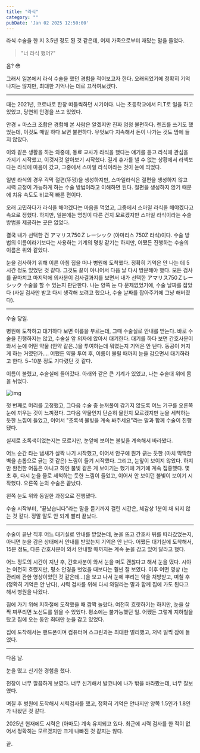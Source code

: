 ```yaml
---
title: "라식"
category: ""
pubDate: 'Jan 02 2025 12:50:00'
---
```



라식 수술을 한 지 3.5년 정도 된 것 같은데, 어제 가족으로부터 재밌는 말을 들었다.

> "너 라식 했어?"

음? 😳 

그래서 일본에서 라식 수술을 했던 경험을 적어보고자 한다. 오래되었기에 정확히 기억나지는 않지만, 최대한 기억나는 데로 끄적여보겠다.

---

때는 2021년, 코로나로 한창 떠들썩하던 시기이다.
나는 초등학교에서 FLT로 일을 하고 있었고, 당연히 안경을 쓰고 있었다.

안경 + 마스크 조합은 경험해 본 사람은 알겠지만 진짜 엄청 불편하다. 렌즈를 쓰기도 했었는데, 이것도 매일 하다 보면 불편하다. 무엇보다 지속해서 돈이 나가는 것도 맘에 들지 않았다.

이와 같은 생활을 하는 와중에, 동료 교사가 라식을 했다는 얘기를 듣고 라식에 관심을 가지기 시작했고, 이것저것 알아보기 시작했다. 길게 휴가를 낼 수 없는 상황에서 라섹보다는 라식에 마음이 갔고, 그중에서 스마일 라식이라는 것이 눈에 띄었다.

일반 라식의 경우 각막 절편(뚜껑)을 생성하지만, 스마일라식은 절편을 생성하지 않고 시력 교정이 가능하게 하는 수술 방법이라고 이해하면 된다. 절편을 생성하지 않기 때문에 치유 속도도 비교적 빠른 편이다.

오래 고민하다가 라식을 해야겠다는 마음을 먹었고, 그중에서 스마일 라식을 해야겠다고 속으로 정했다. 하지만, 일본에는 명칭이 다른 건지 모르겠지만 스마일 라식이라는 수술 방법을 제공하는 곳은 없었다.

결국 내가 선택한 건 アマリス750Ｚレーシック (아마리스 750Z 라식)이다. 수술 방법의 이름이라기보다는 사용하는 기계의 명칭 같기는 하지만, 어쨌든 진행하는 수술의 이름은 위와 같았다.

눈을 검사하기 위해 이른 아침 집을 떠나 병원에 도착했다. 정확히 기억은 안 나는 데 5시간 정도 있었던 것 같다. 그것도 끝이 아니어서 다음 날 다시 방문해야 했다. 모든 검사를 끝마치고 마지막에 의사분이 검사결과지를 보면서 내가 선택한 アマリス750Ｚレーシック 수술을 할 수 있는지 판단한다. 나는 양쪽 눈 다 문제없었기에, 수술 날짜를 잡았다 (사실 검사만 받고 다시 생각해 보려고 했으나, 수술 날짜를 잡아주기에 그냥 해버렸다).

---

수술 당일.

병원에 도착하고 대기하다 보면 이름을 부르는데, 그때 수술실로 안내를 받는다. 바로 수술을 진행하지는 않고, 수술실 앞 의자에 앉아서 대기한다. 대기를 하다 보면 간호사분이 와서 눈에 어떤 약물 (안약 같은..)을 투여하는데 뭐였는지 기억은 안 난다. 동공이 커지게 하는 거였던가…. 어쨌든 약물 투여 후, 이름이 불릴 때까지 눈을 감으면서 대기하라고 한다. 5~10분 정도 기다렸던 것 같다.

이름이 불렸고, 수술실에 들어갔다. 아래와 같은 큰 기계가 있었고, 나는 수술대 위에 몸을 뉘었다.

![img](/images/amaris-750z.webp)

첫 번째로 머리를 고정했고, 그다음 수술 중 눈꺼풀이 감기지 않도록 어느 기구를 오른쪽 눈에 끼우는 것이 느껴졌다.
그다음 약물인지 단순히 물인지 모르겠지만 눈을 세척하는 듯한 느낌이 들었고, 이어서 "초록색 불빛을 계속 봐주세요"라는 말과 함께 수술이 진행됐다.

실제로 초록색이었는지는 모르지만, 눈앞에 보이는 불빛을 계속해서 바라봤다.

어느 순간 타는 냄새가 살짝 나기 시작했고, 이어서 안구에 뭔가 긁는 듯한 (마치 딱딱한 벽을 손톱으로 긁는 것 같은) 느낌이 들기 시작했다. 그리고, 눈앞이 보이지 않았다. 하지만 완전한 어둠은 아니고 하얀 불빛 같은 게 보이기는 했기에 거기에 계속 집중했다.
몇 초 후, 다시 눈을 물로 세척하는 듯한 느낌이 들었고, 이어서 안 보이던 불빛이 보이기 시작했다. 오른쪽 눈의 수술은 끝났다.

왼쪽 눈도 위와 동일한 과정으로 진행됐다.

수술 시작부터, "끝났습니다"라는 말을 듣기까지 걸린 시간은, 체감상 1분이 채 되지 않는 것 같다. 정말 말도 안 되게 빨리 끝났다.

---

수술이 끝난 직후 어느 대기실로 안내를 받았는데, 눈을 뜨고 간호사 뒤를 따라갔었는지, 아니면 눈을 감은 상태에서 안내를 받았는지 기억은 안 난다. 어쨌든 대기실에 도착해서, 15분 정도, 다른 간호사분이 와서 안내할 때까지는 계속 눈을 감고 있어 달라고 했다.

어느 정도의 시간이 지난 후, 간호사분이 와서 눈을 떠도 괜찮다고 해서 눈을 떴다. 시야는 여전히 흐렸지만, 평소 안경을 벗었을 때보다는 훨씬 잘 보였다. 이후 어떤 영상 (눈 관리에 관한 영상이었던 것 같은데...)을 보고 나서 눈에 뿌리는 약을 처방받고, 며칠 후 (정확히 기억은 안 난다),  시력 검사를 위해 다시 와달라는 말과 함께 집에 가도 된다고 해서 병원을 나왔다.

집에 가기 위해 지하철에 도착했을 때 깜짝 놀랐다. 여전히 흐릿하기는 하지만, 눈을 살짝 찌푸리면 노선도를 읽을 수 있었다. 평소에는 불가능했던 일. 어쨌든 그렇게 지하철을 탔고 집에 오는 동안 최대만 눈을 감고 있었다.

집에 도착해서는 핸드폰이며 컴퓨터며 스크린과는 최대한 멀리했고, 저녁 일찍 잠에 들었다.

---

다음 날.

눈을 떴고 신기한 경험을 했다. 

천장이 너무 깔끔하게 보였다. 너무 신기해서 발코니에 나가 밖을 바라봤는데, 너무 잘보였다.

며칠 후 병원에 도착해서 시력검사를 했고, 정확히 기억은 안나지만 양쪽 1.5인가 1.8인가 나왔던 것 같다.

2025년 현재에도 시력은 (아마도) 계속 유지되고 있다. 최근에 시력 검사를 한 적이 없어서 정확히는 모르겠지만 크게 나빠진 것 같지는 않다.


끝.


